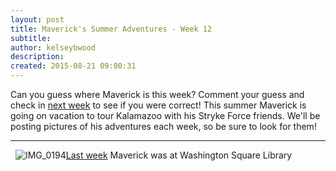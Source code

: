 ```yaml
---
layout: post
title: Maverick's Summer Adventures - Week 12
subtitle:
author: kelseybwood
description:
created: 2015-08-21 09:00:31
---
```


Can you guess where Maverick is this week? Comment your guess and check in [next week](/2015/08/28/mavericks-summer-adventures-week-13/) to see if you were correct! This summer Maverick is going on vacation to tour Kalamazoo with his Stryke Force friends. We'll be posting pictures of his adventures each week, so be sure to look for them!

* * *

  ![IMG_0194](/wp-content/uploads/2015/08/IMG_0194-300x225.jpg)[Last week](http://strykeforce.org/2015/08/14/mavericks-summer-adventures-week-11/) Maverick was at Washington Square Library
